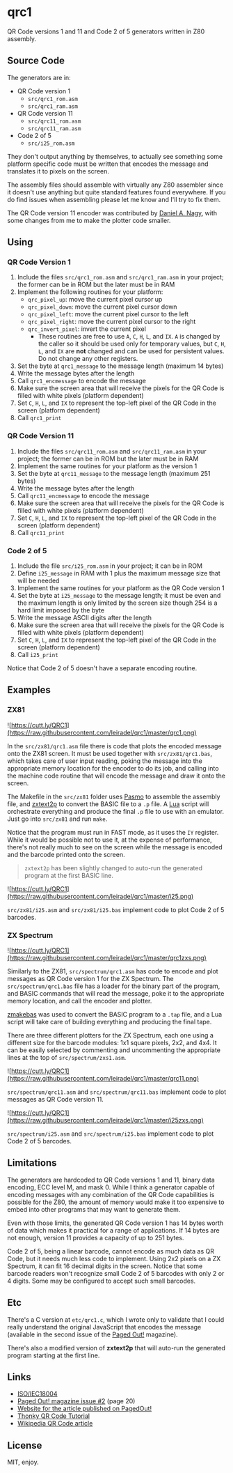 # qrc1

QR Code versions 1 and 11 and Code 2 of 5 generators written in Z80 assembly.

## Source Code

The generators are in:

* QR Code version 1
  * `src/qrc1_rom.asm`
  * `src/qrc1_ram.asm`
* QR Code version 11
  * `src/qrc11_rom.asm`
  * `src/qrc11_ram.asm`
* Code 2 of 5
  * `src/i25_rom.asm`

They don't output anything by themselves, to actually see something some platform specific code must be written that encodes the message and translates it to pixels on the screen.

The assembly files should assemble with virtually any Z80 assembler since it doesn't use anything but quite standard features found everywhere. If you do find issues when assembling please let me know and I'll try to fix them.

The QR Code version 11 encoder was contributed by [Daniel A. Nagy](https://github.com/nagydani), with some changes from me to make the plotter code smaller.

## Using

### QR Code Version 1

1. Include the files `src/qrc1_rom.asm` and `src/qrc1_ram.asm` in your project; the former can be in ROM but the later must be in RAM
1. Implement the following routines for your platform:
    * `qrc_pixel_up`: move the current pixel cursor up
    * `qrc_pixel_down`: move the current pixel cursor down
    * `qrc_pixel_left`: move the current pixel cursor to the left
    * `qrc_pixel_right`: move the current pixel cursor to the right
    * `qrc_invert_pixel`: invert the current pixel
        * These routines are free to use `A`, `C`, `H`, `L`, and `IX`. `A` is changed by the caller so it should be used only for temporary values, but `C`, `H`, `L`, and `IX` are **not** changed and can be used for persistent values. Do not change any other registers.
1. Set the byte at `qrc1_message` to the message length (maximum 14 bytes)
1. Write the message bytes after the length
1. Call `qrc1_encmessage` to encode the message
1. Make sure the screen area that will receive the pixels for the QR Code is filled with white pixels (platform dependent)
1. Set `C`, `H`, `L`, and `IX` to represent the top-left pixel of the QR Code in the screen (platform dependent)
1. Call `qrc1_print`

### QR Code Version 11

1. Include the files `src/qrc11_rom.asm` and `src/qrc11_ram.asm` in your project; the former can be in ROM but the later must be in RAM
1. Implement the same routines for your platform as the version 1
1. Set the byte at `qrc11_message` to the message length (maximum 251 bytes)
1. Write the message bytes after the length
1. Call `qrc11_encmessage` to encode the message
1. Make sure the screen area that will receive the pixels for the QR Code is filled with white pixels (platform dependent)
1. Set `C`, `H`, `L`, and `IX` to represent the top-left pixel of the QR Code in the screen (platform dependent)
1. Call `qrc11_print`

### Code 2 of 5

1. Include the file `src/i25_rom.asm` in your project; it can be in ROM
1. Define `i25_message` in RAM with 1 plus the maximum message size that will be needed
1. Implement the same routines for your platform as the QR Code version 1
1. Set the byte at `i25_message` to the message length; it must be even and the maximum length is only limited by the screen size though 254 is a hard limit imposed by the byte
1. Write the message ASCII digits after the length
1. Make sure the screen area that will receive the pixels for the QR Code is filled with white pixels (platform dependent)
1. Set `C`, `H`, `L`, and `IX` to represent the top-left pixel of the QR Code in the screen (platform dependent)
1. Call `i25_print`

Notice that Code 2 of 5 doesn't have a separate encoding routine.

## Examples

### ZX81

![https://cutt.ly/QRC1](https://raw.githubusercontent.com/leiradel/qrc1/master/qrc1.png)

In the `src/zx81/qrc1.asm` file there is code that plots the encoded message onto the ZX81 screen. It must be used together with `src/zx81/qrc1.bas`, which takes care of user input reading, poking the message into the appropriate memory location for the encoder to do its job, and calling into the machine code routine that will encode the message and draw it onto the screen.

The Makefile in the `src/zx81` folder uses [Pasmo](http://pasmo.speccy.org/) to assemble the assembly file, and [zxtext2p](http://freestuff.grok.co.uk/zxtext2p/index.html) to convert the BASIC file to a `.p` file. A [Lua](https://www.lua.org/) script will orchestrate everything and produce the final `.p` file to use with an emulator. Just go into `src/zx81` and run `make`.

Notice that the program must run in FAST mode, as it uses the `IY` register. While it would be possible not to use it, at the expense of performance, there's not really much to see on the screen while the message is encoded and the barcode printed onto the screen.

> `zxtext2p` has been slightly changed to auto-run the generated program at the first BASIC line.

![https://cutt.ly/QRC1](https://raw.githubusercontent.com/leiradel/qrc1/master/i25.png)

`src/zx81/i25.asm` and `src/zx81/i25.bas` implement code to plot Code 2 of 5 barcodes.

### ZX Spectrum

![https://cutt.ly/QRC1](https://raw.githubusercontent.com/leiradel/qrc1/master/qrc1zxs.png)

Similarly to the ZX81, `src/spectrum/qrc1.asm` has code to encode and plot messages as QR Code version 1 for the ZX Spectrum. The `src/spectrum/qrc1.bas` file has a loader for the binary part of the program, and BASIC commands that will read the message, poke it to the appropriate memory location, and call the encoder and plotter.

[zmakebas](https://github.com/z00m128/zmakebas) was used to convert the BASIC program to a `.tap` file, and a Lua script will take care of building everything and producing the final tape.

There are three different plotters for the ZX Spectrum, each one using a different size for the barcode modules: 1x1 square pixels, 2x2, and 4x4. It can be easily selected by commenting and uncommenting the appropriate lines at the top of `src/spectrum/zxs1.asm`.

![https://cutt.ly/QRC1](https://raw.githubusercontent.com/leiradel/qrc1/master/qrc11.png)

`src/spectrum/qrc11.asm` and `src/spectrum/qrc11.bas` implement code to plot messages as QR Code version 11.

![https://cutt.ly/QRC1](https://raw.githubusercontent.com/leiradel/qrc1/master/i25zxs.png)

`src/spectrum/i25.asm` and `src/spectrum/i25.bas` implement code to plot Code 2 of 5 barcodes.

## Limitations

The generators are hardcoded to QR Code versions 1 and 11, binary data encoding, ECC level M, and mask 0. While I think a generator capable of encoding messages with any combination of the QR Code capabilities is possible for the Z80, the amount of memory would make it too expensive to embed into other programs that may want to generate them.

Even with those limits, the generated QR Code version 1 has 14 bytes worth of data which makes it practical for a range of applications. If 14 bytes are not enough, version 11 provides a capacity of up to 251 bytes.

Code 2 of 5, being a linear barcode, cannot encode as much data as QR Code, but it needs much less code to implement. Using 2x2 pixels on a ZX Spectrum, it can fit 16 decimal digits in the screen. Notice that some barcode readers won't recognize small Code 2 of 5 barcodes with only 2 or 4 digits. Some may be configured to accept such small barcodes.

## Etc

There's a C version at `etc/qrc1.c`, which I wrote only to validate that I could really understand the original JavaScript that encodes the message (available in the second issue of the [Paged Out!](https://pagedout.institute/) magazine).

There's also a modified version of **zxtext2p** that will auto-run the generated program starting at the first line.

## Links

* [ISO/IEC18004](https://www.swisseduc.ch/informatik/theoretische_informatik/qr_codes/docs/qr_standard.pdf)
* [Paged Out! magazine issue #2](https://pagedout.institute/download/PagedOut_002_beta2.pdf) (page 20)
* [Website for the article published on PagedOut!](https://www.quaxio.com/an_artisanal_qr_code.html)
* [Thonky QR Code Tutorial](https://www.thonky.com/qr-code-tutorial/)
* [Wikipedia QR Code article](https://en.wikipedia.org/wiki/QR_code)

## License

MIT, enjoy.
